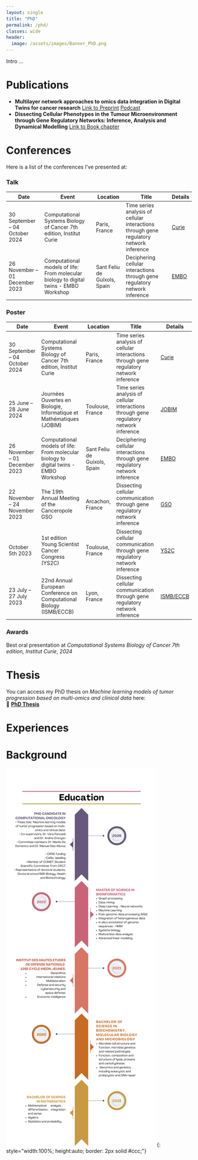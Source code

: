 ```yaml
---
layout: single
title: "PhD"
permalink: /phd/
classes: wide
header:
  image: /assets/images/Banner_PhD.png
---
```



Intro ... 
  
# Publications

- **Multilayer network approaches to omics data integration in Digital Twins for cancer research** [Link to Preprint](https://arxiv.org/abs/2410.07252)
  [Podcast](/assets/audio/DT_review.wav)
- **Dissecting Cellular Phenotypes in the Tumour Microenvironment through Gene Regulatory Networks: Inference, Analysis and Dynamical Modelling** [Link to Book chapter](https://www.researchgate.net/profile/Malvina-Marku-2/publication/376085417_Dissecting_Cellular_Phenotypes_in_the_Tumour_Microenvironment_through_Gene_Regulatory_Networks_Inference_Analysis_and_Dynamical_Modelling/links/6569a2fece88b87031260f18/Dissecting-Cellular-Phenotypes-in-the-Tumour-Microenvironment-through-Gene-Regulatory-Networks-Inference-Analysis-and-Dynamical-Modelling.pdf)

# Conferences

Here is a list of the conferences I’ve presented at:

### Talk

| Date       | Event                        | Location        | Title                       | Details |
|------------|------------------------------|-----------------|-----------------------------|---------|
| 30 September – 04 October 2024 | Computational Systems Biology of Cancer 7th edition, Institut Curie | Paris, France | Time series analysis of cellular interactions through gene regulatory network inference | [Curie](https://training.institut-curie.org/courses/sysbiocancer2024) |
| 26 November – 01 December 2023 | Computational models of life: From molecular biology to digital twins - EMBO Workshop | Sant Feliu de Guíxols, Spain | Deciphering cellular interactions through gene regulatory network inference | [EMBO](https://meetings.embo.org/event/23-comp-models-life) |

### Poster

| Date       | Event                        | Location        | Title                       | Details |
|------------|------------------------------|-----------------|-----------------------------|---------|
| 30 September – 04 October 2024 | Computational Systems Biology of Cancer 7th edition, Institut Curie | Paris, France | Time series analysis of cellular interactions through gene regulatory network inference | [Curie](https://training.institut-curie.org/courses/sysbiocancer2024) |
| 25 June – 28 June 2024 | Journées Ouvertes en Biologie, Informatique et Mathématiques (JOBIM) | Toulouse, France | Time series analysis of cellular interactions through gene regulatory network inference | [JOBIM](https://jobim2024.sciencesconf.org/) |
| 26 November – 01 December 2023 | Computational models of life: From molecular biology to digital twins - EMBO Workshop | Sant Feliu de Guíxols, Spain | Deciphering cellular interactions through gene regulatory network inference | [EMBO](https://meetings.embo.org/event/23-comp-models-life) |
| 22 November – 24 November 2023 | The 19th Annual Meeting of the Canceropole GSO | Arcachon, France | Dissecting cellular communication through gene regulatory network inference | [GSO](https://www.canceropole-gso.org/page/manifestations/journees-gso/19th-annual-meeting-arcachon-2023/783-overview.html) |
| October 5th 2023 | 1st edition Young Scientist Cancer Congress (YS2C) | Toulouse, France | Dissecting cellular communication through gene regulatory network inference | [YS2C](https://www.crct-inserm.fr/en/ys2c_gso/) |
| 23 July – 27 July 2023 | 22nd Annual European Conference on Computational Biology (ISMB/ECCB) | Lyon, France | Dissecting cellular communication through gene regulatory network inference | [ISMB/ECCB](https://www.iscb.org/ismbeccb2023) |

### Awards

Best oral presentation at *Computational Systems Biology of Cancer 7th edition, Institut Curie*, *2024*

# Thesis

You can access my PhD thesis on *Machine learning models of tumor progression based on multi-omics and clinical data* here:  
📄 **[PhD Thesis](https://theses.fr/s385051)**

# Experiences

# Background

![Education](/assets/images/Education_timeline.png){: style="width:100%; height:auto; border: 2px solid #ccc;"}






